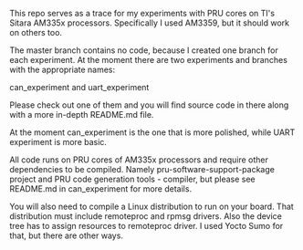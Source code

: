 This repo serves as a trace for my experiments with PRU cores on TI's Sitara AM335x processors. Specifically I used AM3359, but it should work on others too.

The master branch contains no code, because I created one branch for each experiment. At the moment there are two experiments and branches with the appropriate names:

can_experiment and uart_experiment

Please check out one of them and you will find source code in there along with a more in-depth README.md file.

At the moment can_experiment is the one that is more polished, while UART experiment is more basic.

All code runs on PRU cores of AM335x processors and require other dependencies to be compiled. Namely pru-software-support-package project and PRU code generation tools - compiler, but please see README.md in can_experiment for more details.

You will also need to compile a Linux distribution to run on your board. That distribution must include remoteproc and rpmsg drivers. Also the device tree has to assign resources to remoteproc driver. I used Yocto Sumo for that, but there are other ways.
